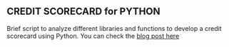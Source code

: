 ## **CREDIT SCORECARD for PYTHON**

Brief script to analyze different libraries and functions to develop a credit scorecard using Python. You can check the [blog post here](https://lelesgaray.github.io/blog/scorecard/)
